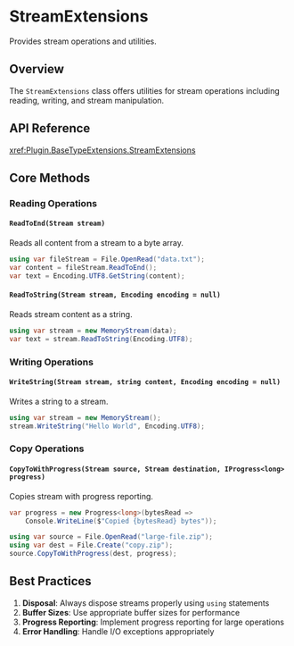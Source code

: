 # StreamExtensions

Provides stream operations and utilities.

## Overview

The `StreamExtensions` class offers utilities for stream operations including reading, writing, and stream manipulation.

## API Reference

<xref:Plugin.BaseTypeExtensions.StreamExtensions>

## Core Methods

### Reading Operations

#### `ReadToEnd(Stream stream)`
Reads all content from a stream to a byte array.

```csharp
using var fileStream = File.OpenRead("data.txt");
var content = fileStream.ReadToEnd();
var text = Encoding.UTF8.GetString(content);
```

#### `ReadToString(Stream stream, Encoding encoding = null)`
Reads stream content as a string.

```csharp
using var stream = new MemoryStream(data);
var text = stream.ReadToString(Encoding.UTF8);
```

### Writing Operations

#### `WriteString(Stream stream, string content, Encoding encoding = null)`
Writes a string to a stream.

```csharp
using var stream = new MemoryStream();
stream.WriteString("Hello World", Encoding.UTF8);
```

### Copy Operations

#### `CopyToWithProgress(Stream source, Stream destination, IProgress<long> progress)`
Copies stream with progress reporting.

```csharp
var progress = new Progress<long>(bytesRead =>
    Console.WriteLine($"Copied {bytesRead} bytes"));

using var source = File.OpenRead("large-file.zip");
using var dest = File.Create("copy.zip");
source.CopyToWithProgress(dest, progress);
```

## Best Practices

1. **Disposal**: Always dispose streams properly using `using` statements
2. **Buffer Sizes**: Use appropriate buffer sizes for performance
3. **Progress Reporting**: Implement progress reporting for large operations
4. **Error Handling**: Handle I/O exceptions appropriately
